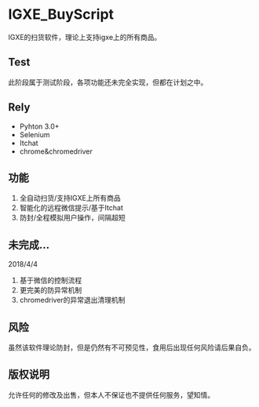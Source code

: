 # IGXE_BuyScript
IGXE的扫货软件，理论上支持igxe上的所有商品。

## Test
此阶段属于测试阶段，各项功能还未完全实现，但都在计划之中。

## Rely
* Pyhton 3.0+
* Selenium
* Itchat
* chrome&chromedriver

## 功能
1. 全自动扫货/支持IGXE上所有商品
2. 智能化的远程微信提示/基于Itchat
3. 防封/全程模拟用户操作，间隔超短


## 未完成...
2018/4/4

1. 基于微信的控制流程
2. 更完美的防异常机制
3. chromedriver的异常退出清理机制

## 风险
虽然该软件理论防封，但是仍然有不可预见性，食用后出现任何风险请后果自负。

## 版权说明
允许任何的修改及出售，但本人不保证也不提供任何服务，望知情。